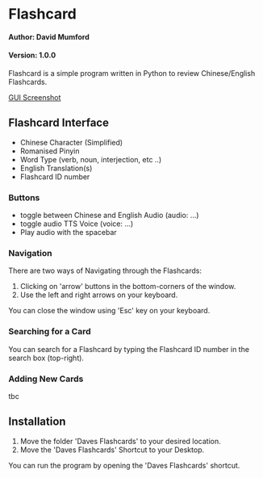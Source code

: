 # Flashcard
#### Author: David Mumford
#### Version: 1.0.0

Flashcard is a simple program written in Python to review Chinese/English Flashcards.

[GUI Screenshot](assets/img/screenshot.png)

## Flashcard Interface
* Chinese Character (Simplified)
* Romanised Pinyin
* Word Type (verb, noun, interjection, etc ..)
* English Translation(s)
* Flashcard ID number

### Buttons
* toggle between Chinese and English Audio (audio: ...)
* toggle audio TTS Voice (voice: ...)
* Play audio with the spacebar

### Navigation
There are two ways of Navigating through the Flashcards:

1. Clicking on 'arrow' buttons in the bottom-corners of the window.
2. Use the left and right arrows on your keyboard.

You can close the window using 'Esc' key on your keyboard.

### Searching for a Card
You can search for a Flashcard by typing the Flashcard ID number in the search box (top-right).

### Adding New Cards

tbc

## Installation

1. Move the folder 'Daves Flashcards' to your desired location.
2. Move the 'Daves Flashcards' Shortcut to your Desktop.

You can run the program by opening the 'Daves Flashcards' shortcut.
